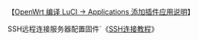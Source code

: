【[OpenWrt 编译 LuCI -> Applications 添加插件应用说明](https://www.right.com.cn/forum/thread-3682029-1-1.html)】

SSH远程连接服务器配置固件`《[SSH连接教程](https://github.com/danshui-git/shuoming/blob/master/3SSH%E8%BF%9E%E6%8E%A5%E8%AF%B4%E6%98%8E.md)》
